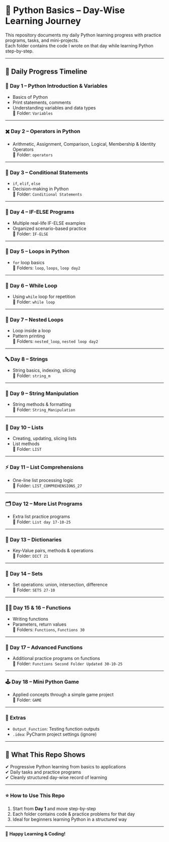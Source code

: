 # 🐍 Python Basics – Day-Wise Learning Journey

This repository documents my daily Python learning progress with practice programs, tasks, and mini-projects.  
Each folder contains the code I wrote on that day while learning Python step-by-step.

---

## 📅 Daily Progress Timeline

### 📘 **Day 1 – Python Introduction & Variables**
- Basics of Python
- Print statements, comments
- Understanding variables and data types  
📂 Folder: `Variables`

---

### ✖️ **Day 2 – Operators in Python**
- Arithmetic, Assignment, Comparison, Logical, Membership & Identity Operators  
📂 Folder: `operators`

---

### 🔀 **Day 3 – Conditional Statements**
- `if`, `elif`, `else`
- Decision-making in Python  
📂 Folder: `Conditional Statements`

---

### 🧠 **Day 4 – IF-ELSE Programs**
- Multiple real-life IF-ELSE examples  
- Organized scenario-based practice  
📂 Folder: `IF-ELSE`

---

### 🔁 **Day 5 – Loops in Python**
- `for` loop basics  
📂 Folders: `loop`, `loops`, `loop day2`

---

### 🔁 **Day 6 – While Loop**
- Using `while` loop for repetition  
📂 Folder: `while loop`

---

### 🔁 **Day 7 – Nested Loops**
- Loop inside a loop  
- Pattern printing  
📂 Folders: `nested_loop`, `nested loop day2`

---

### 🔤 **Day 8 – Strings**
- String basics, indexing, slicing  
📂 Folder: `string_m`

---

### 🧵 **Day 9 – String Manipulation**
- String methods & formatting  
📂 Folder: `String_Manipulation`

---

### 🧺 **Day 10 – Lists**
- Creating, updating, slicing lists
- List methods  
📂 Folder: `LIST`

---

### ⚡ **Day 11 – List Comprehensions**
- One-line list processing logic  
📂 Folder: `LIST_COMPREHENSIONS_27`

---

### 🗂️ **Day 12 – More List Programs**
- Extra list practice programs  
📂 Folder: `List day 17-10-25`

---

### 🧰 **Day 13 – Dictionaries**
- Key-Value pairs, methods & operations  
📂 Folder: `DICT 21`

---

### 🧮 **Day 14 – Sets**
- Set operations: union, intersection, difference  
📂 Folder: `SETS 27-10`

---

### 🧑‍💻 **Day 15 & 16 – Functions**
- Writing functions
- Parameters, return values  
📂 Folders: `Functions`, `Functions 30`

---

### 🚀 **Day 17 – Advanced Functions**
- Additional practice programs on functions  
📂 Folder: `Functions Second Folder Updated 30-10-25`

---

### 🕹️ **Day 18 – Mini Python Game**
- Applied concepts through a simple game project  
📂 Folder: `GAME`

---

### 🧪 **Extras**
- `Output_Function`: Testing function outputs  
- `.idea`: PyCharm project settings (ignore)

---

## 🎯 What This Repo Shows

✔ Progressive Python learning from basics to applications  
✔ Daily tasks and practice programs  
✔ Cleanly structured day-wise record of learning  

---

### ⭐ How to Use This Repo

1. Start from **Day 1** and move step-by-step  
2. Each folder contains code & practice problems for that day  
3. Ideal for beginners learning Python in a structured way  

---

💚 **Happy Learning & Coding!**
